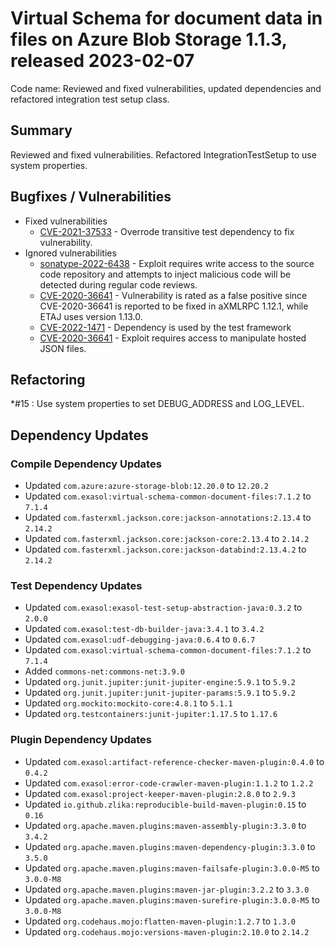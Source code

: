 # Virtual Schema for document data in files on Azure Blob Storage 1.1.3, released 2023-02-07

Code name: Reviewed and fixed vulnerabilities, updated dependencies and refactored integration test setup class.

## Summary

Reviewed and fixed vulnerabilities. 
Refactored IntegrationTestSetup to use system properties.
## Bugfixes / Vulnerabilities


* Fixed vulnerabilities
    * [CVE-2021-37533](https://ossindex.sonatype.org/component/pkg:maven/commons-net/commons-net@3.6?utm_source=ossindex-client&utm_medium=integration&utm_content=1.8.1) - Overrode transitive test dependency to fix vulnerability.
* Ignored vulnerabilities
    * [sonatype-2022-6438](https://ossindex.sonatype.org/vulnerability/sonatype-2022-6438) - Exploit requires write access to the source code repository and attempts to inject malicious code will be detected during regular code reviews.
    * [CVE-2020-36641](https://nvd.nist.gov/vuln/detail/CVE-2020-36641) - Vulnerability is rated as a false positive since CVE-2020-36641 is reported to be fixed in aXMLRPC 1.12.1, while ETAJ uses version 1.13.0.
    * [CVE-2022-1471](https://ossindex.sonatype.org/vulnerability/CVE-2022-38750) - Dependency is used by the test framework
    * [CVE-2020-36641](https://ossindex.sonatype.org/vulnerability/CVE-2022-45688) - Exploit requires access to manipulate hosted JSON files.

## Refactoring

*#15 : Use system properties to set DEBUG_ADDRESS and LOG_LEVEL.

## Dependency Updates

### Compile Dependency Updates

* Updated `com.azure:azure-storage-blob:12.20.0` to `12.20.2`
* Updated `com.exasol:virtual-schema-common-document-files:7.1.2` to `7.1.4`
* Updated `com.fasterxml.jackson.core:jackson-annotations:2.13.4` to `2.14.2`
* Updated `com.fasterxml.jackson.core:jackson-core:2.13.4` to `2.14.2`
* Updated `com.fasterxml.jackson.core:jackson-databind:2.13.4.2` to `2.14.2`

### Test Dependency Updates

* Updated `com.exasol:exasol-test-setup-abstraction-java:0.3.2` to `2.0.0`
* Updated `com.exasol:test-db-builder-java:3.4.1` to `3.4.2`
* Updated `com.exasol:udf-debugging-java:0.6.4` to `0.6.7`
* Updated `com.exasol:virtual-schema-common-document-files:7.1.2` to `7.1.4`
* Added `commons-net:commons-net:3.9.0`
* Updated `org.junit.jupiter:junit-jupiter-engine:5.9.1` to `5.9.2`
* Updated `org.junit.jupiter:junit-jupiter-params:5.9.1` to `5.9.2`
* Updated `org.mockito:mockito-core:4.8.1` to `5.1.1`
* Updated `org.testcontainers:junit-jupiter:1.17.5` to `1.17.6`

### Plugin Dependency Updates

* Updated `com.exasol:artifact-reference-checker-maven-plugin:0.4.0` to `0.4.2`
* Updated `com.exasol:error-code-crawler-maven-plugin:1.1.2` to `1.2.2`
* Updated `com.exasol:project-keeper-maven-plugin:2.8.0` to `2.9.3`
* Updated `io.github.zlika:reproducible-build-maven-plugin:0.15` to `0.16`
* Updated `org.apache.maven.plugins:maven-assembly-plugin:3.3.0` to `3.4.2`
* Updated `org.apache.maven.plugins:maven-dependency-plugin:3.3.0` to `3.5.0`
* Updated `org.apache.maven.plugins:maven-failsafe-plugin:3.0.0-M5` to `3.0.0-M8`
* Updated `org.apache.maven.plugins:maven-jar-plugin:3.2.2` to `3.3.0`
* Updated `org.apache.maven.plugins:maven-surefire-plugin:3.0.0-M5` to `3.0.0-M8`
* Updated `org.codehaus.mojo:flatten-maven-plugin:1.2.7` to `1.3.0`
* Updated `org.codehaus.mojo:versions-maven-plugin:2.10.0` to `2.14.2`
